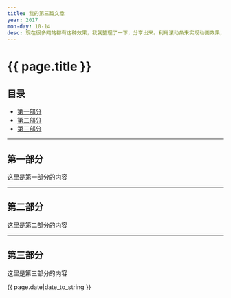 ```yaml
---
title: 我的第三篇文章
year: 2017
mon-day: 10-14
desc: 现在很多网站都有这种效果，我就整理了一下，分享出来。利用滚动条来实现动画效果，ScrollReveal.js用于创建和管理元素进入可视区域时的动画效果，帮助你的网站增加吸引力...
---
```


# {{ page.title }}

## 目录
+ [第一部分](#partI)
+ [第二部分](#partII)
+ [第三部分](#partIII)

----------------------------------

## 第一部分
 

这里是第一部分的内容

----------------------------------

## 第二部分
 

这里是第二部分的内容

----------------------------------

## 第三部分
 

这里是第三部分的内容

{{ page.date|date_to_string }}